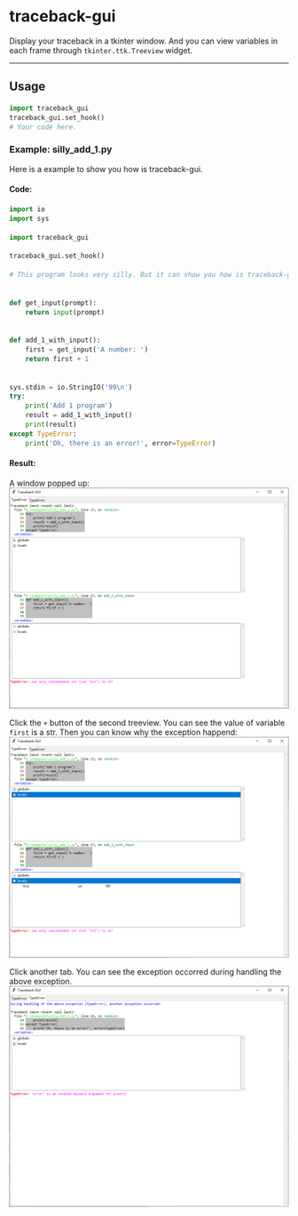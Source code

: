 # traceback-gui
Display your traceback in a tkinter window. And you can view variables in each frame through `tkinter.ttk.Treeview` widget.

--------

## Usage
```python
import traceback_gui
traceback_gui.set_hook()
# Your code here.
```

### Example: silly_add_1.py
Here is a example to show you how is traceback-gui.
#### Code:
```python
import io
import sys

import traceback_gui

traceback_gui.set_hook()

# This program looks very silly. But it can show you how is traceback-gui.


def get_input(prompt):
    return input(prompt)


def add_1_with_input():
    first = get_input('A number: ')
    return first + 1


sys.stdin = io.StringIO('99\n')
try:
    print('Add 1 program')
    result = add_1_with_input()
    print(result)
except TypeError:
    print('Oh, there is an error!', error=TypeError)

```
#### Result:
A window popped up:
![image](https://www.github.com/KevinLi-py/traceback-gui/raw/master/readme_resources/1.1.png)

Click the `+` button of the second treeview. You can see the value of variable `first` is a str. Then you can know why the exception happend:
![image](https://www.github.com/KevinLi-py/traceback-gui/raw/master/readme_resources/1.2.png)

Click another tab. You can see the exception occorred during handling the above exception.
![image](https://www.github.com/KevinLi-py/traceback-gui/raw/master/readme_resources/1.3.png)

